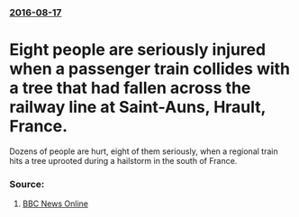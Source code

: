 ### [2016-08-17](/news/2016/08/17/index.md)

# Eight people are seriously injured when a passenger train collides with a tree that had fallen across the railway line at Saint-Auns, Hrault, France. 

Dozens of people are hurt, eight of them seriously, when a regional train hits a tree uprooted during a hailstorm in the south of France.


### Source:

1. [BBC News Online](http://www.bbc.co.uk/news/world-europe-37109170)
